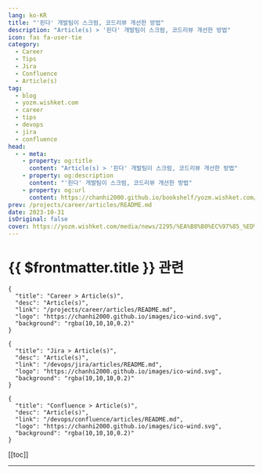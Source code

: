 ```yaml
---
lang: ko-KR
title: "'핀다' 개발팀이 스크럼, 코드리뷰 개선한 방법"
description: "Article(s) > '핀다' 개발팀이 스크럼, 코드리뷰 개선한 방법"
icon: fas fa-user-tie
category: 
  - Career
  - Tips
  - Jira
  - Confluence
  - Article(s)
tag: 
  - blog
  - yozm.wishket.com
  - career
  - tips
  - devops
  - jira
  - confluence
head:
  - - meta:
    - property: og:title
      content: "Article(s) > '핀다' 개발팀이 스크럼, 코드리뷰 개선한 방법"
    - property: og:description
      content: "'핀다' 개발팀이 스크럼, 코드리뷰 개선한 방법"
    - property: og:url
      content: https://chanhi2000.github.io/bookshelf/yozm.wishket.com/2295.html
prev: /projects/career/articles/README.md
date: 2023-10-31
isOriginal: false
cover: https://yozm.wishket.com/media/news/2295/%EA%B8%B0%EC%97%85_%ED%94%84%EB%A1%9C%ED%8C%8C%EC%9D%BC%EB%A7%81__%EC%A0%95%EB%B3%B4_%EC%86%8C%EB%9F%89_2x.png
---
```


# {{ $frontmatter.title }} 관련

```component VPCard
{
  "title": "Career > Article(s)",
  "desc": "Article(s)",
  "link": "/projects/career/articles/README.md",
  "logo": "https://chanhi2000.github.io/images/ico-wind.svg",
  "background": "rgba(10,10,10,0.2)"
}
```

```component VPCard
{
  "title": "Jira > Article(s)",
  "desc": "Article(s)",
  "link": "/devops/jira/articles/README.md",
  "logo": "https://chanhi2000.github.io/images/ico-wind.svg",
  "background": "rgba(10,10,10,0.2)"
}
```

```component VPCard
{
  "title": "Confluence > Article(s)",
  "desc": "Article(s)",
  "link": "/devops/confluence/articles/README.md",
  "logo": "https://chanhi2000.github.io/images/ico-wind.svg",
  "background": "rgba(10,10,10,0.2)"
}
```

[[toc]]

---

<SiteInfo
  name="'핀다' 개발팀이 스크럼, 코드리뷰 개선한 방법 | 요즘IT"
  desc="이번 글에서는 제가 팀빌딩을 하면서 고민했던 내용과 FINDA 현금그로스 PG 개발문화의 과거와 현재에 대해서 이야기해 보려고 합니다. FINDA 내에는 다양한 PT가 있고, 여러 PT가 하나의 PG로 모여 일합니다. 다수의 인원과 다양한 직군이 만나 일하는 방식에서 더 일 잘하는 개발문화에 대한 주제가 필요해 보여서 해당 주제로 이야기하려고 합니다. 사례 중심으로 개발문화란 무엇이고, FINDA 현금그로스 PG 자산/신용관리 PT의 개발문화는 어떻게 변화가 되었는지 알아볼게요!"
  url="https://yozm.wishket.com/magazine/detail/2295/"
  logo="https://yozm.wishket.com/static/renewal/img/global/gnb_yozmit.svg"
  preview="https://yozm.wishket.com/media/news/2295/%EA%B8%B0%EC%97%85_%ED%94%84%EB%A1%9C%ED%8C%8C%EC%9D%BC%EB%A7%81__%EC%A0%95%EB%B3%B4_%EC%86%8C%EB%9F%89_2x.png"/>

<!-- TODO: 작성 -->

